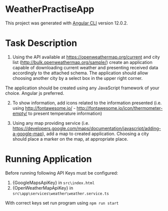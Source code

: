 # WeatherPractiseApp

This project was generated with [Angular CLI](https://github.com/angular/angular-cli) version 12.0.2.

# Task Description

1. Using the API available at https://openweathermap.org/current and city list (http://bulk.openweathermap.org/sample/) create an application capable of downloading current weather and presenting received data accordingly to the attached schema. The application should allow choosing another city by a select box in the upper right corner.

The application should be created using any JavaScript framework of your choice. Angular js preferred.

2. To show information, add icons related to the information presented (i.e. using http://fontawesome.io/ - http://fontawesome.io/icon/thermometer-empty/ to present temperature information)

3. Using any map providing service (i.e. https://developers.google.com/maps/documentation/javascript/adding-a-google-map), add a map to created application. Choosing a city should place a marker on the map, at appropriate place.

# Running Application

Before running following API Keys must be configured:
1. {GoogleMapsApiKey} in `src\index.html`
2. {OpenWeatherMapApiKey} in `src\app\services\weather\weather.service.ts`

With correct keys set run program using `npm run start`
